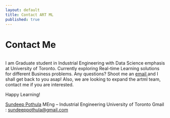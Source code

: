 ```yaml
---
layout: default
title: Contact ART ML
published: true
---
```


<div id="contact">
  <h1 class="pageTitle">Contact Me</h1>
  <div class="contactContent">
<figure>
	<img src="{{ '/assets/img/Dp.png' | prepend: site.baseurl }}" alt=""> 
</figure>    

I am Graduate student in Industrial Engineering with Data Science emphasis at University of Toronto. Currently exploring Real-time Learning solutions for different Business problems. Any questions? Shoot me an <a href="https://www.linkedin.com/in/sundeeppothula/"> email </a> and I shall get back to you asap! Also, we are looking to expand the artml team, contact me if you are interested.

Happy Learning!

<a href="https://www.linkedin.com/in/sundeeppothula/">Sundeep Pothula</a> 
MEng – Industrial Engineering
University of Toronto
Gmail : sundeeppothula@gmail.com


    

